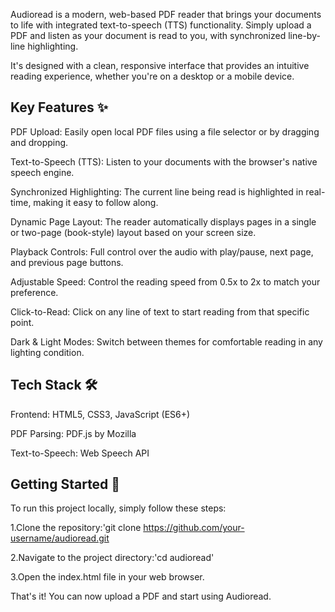Audioread is a modern, web-based PDF reader that brings your documents to life with integrated text-to-speech (TTS) functionality. Simply upload a PDF and listen as your document is read to you, with synchronized line-by-line highlighting.

It's designed with a clean, responsive interface that provides an intuitive reading experience, whether you're on a desktop or a mobile device.

## Key Features ✨
PDF Upload: Easily open local PDF files using a file selector or by dragging and dropping.

Text-to-Speech (TTS): Listen to your documents with the browser's native speech engine.

Synchronized Highlighting: The current line being read is highlighted in real-time, making it easy to follow along.

Dynamic Page Layout: The reader automatically displays pages in a single or two-page (book-style) layout based on your screen size.

Playback Controls: Full control over the audio with play/pause, next page, and previous page buttons.

Adjustable Speed: Control the reading speed from 0.5x to 2x to match your preference.

Click-to-Read: Click on any line of text to start reading from that specific point.

Dark & Light Modes: Switch between themes for comfortable reading in any lighting condition.

## Tech Stack 🛠️
Frontend: HTML5, CSS3, JavaScript (ES6+)

PDF Parsing: PDF.js by Mozilla

Text-to-Speech: Web Speech API

## Getting Started 🚀
To run this project locally, simply follow these steps:

1.Clone the repository:'git clone https://github.com/your-username/audioread.git

2.Navigate to the project directory:'cd audioread'

3.Open the index.html file in your web browser.

That's it! You can now upload a PDF and start using Audioread.
